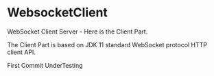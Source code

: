 # WebsocketClient
WebSocket Client Server  - Here is the  Client Part.

The Client Part is based on JDK 11 standard WebSocket protocol HTTP client API.

First Commit UnderTesting 


